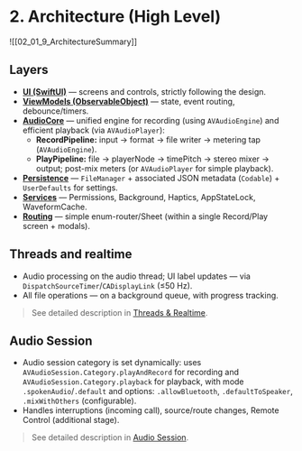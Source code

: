 # 2. Architecture (High Level)

![[02_01_9_ArchitectureSummary]]

## Layers

- **[UI (SwiftUI)](02_Architecture/02_01_1_UI.md)** — screens and controls, strictly following the design.
- **[ViewModels (ObservableObject)](02_Architecture/02_01_2_ViewModels.md)** — state, event routing, debounce/timers.
- **[AudioCore](02_Architecture/02_01_3_AudioCore.md)** — unified engine for recording (using `AVAudioEngine`) and efficient playback (via `AVAudioPlayer`):
  - **RecordPipeline:** input → format → file writer → metering tap (`AVAudioEngine`).
  - **PlayPipeline:** file → playerNode → timePitch → stereo mixer → output; post-mix meters (or `AVAudioPlayer` for simple playback).
- **[Persistence](02_Architecture/02_01_4_Persistence.md)** — `FileManager` + associated JSON metadata (`Codable`) + `UserDefaults` for settings.
- **[Services](02_Architecture/02_01_5_Services.md)** — Permissions, Background, Haptics, AppStateLock, WaveformCache.
- **[Routing](02_Architecture/02_01_6_Routing.md)** — simple enum-router/Sheet (within a single Record/Play screen + modals).

## Threads and realtime

- Audio processing on the audio thread; UI label updates — via `DispatchSourceTimer`/`CADisplayLink` (≤50 Hz).
- All file operations — on a background queue, with progress tracking.

> See detailed description in [Threads & Realtime](02_Architecture/02_01_7_ThreadsAndRealtime.md).

## Audio Session

- Audio session category is set dynamically: uses `AVAudioSession.Category.playAndRecord` for recording and `AVAudioSession.Category.playback` for playback, with mode `.spokenAudio`/`.default` and options: `.allowBluetooth`, `.defaultToSpeaker`, `.mixWithOthers` (configurable).
- Handles interruptions (incoming call), source/route changes, Remote Control (additional stage).

> See detailed description in [Audio Session](02_Architecture/02_01_8_AudioSession.md).
